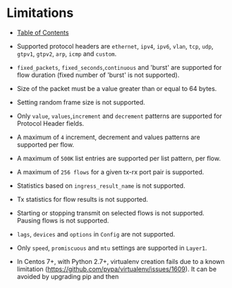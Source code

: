 # Limitations

* [Table of Contents](readme.md)

* Supported protocol headers are `ethernet`, `ipv4`, `ipv6`, `vlan`, `tcp`, `udp`, `gtpv1`, `gtpv2`, `arp`, `icmp` and `custom`.
* `fixed_packets`, `fixed_seconds`,`continuous` and 'burst' are supported for flow duration (fixed number of 'burst' is not supported).
* Size of the packet must be a value greater than or equal to 64 bytes.
* Setting random frame size is not supported.
* Only `value`, `values`,`increment` and `decrement` patterns are supported for Protocol Header fields.
* A maximum of `4` increment, decrement and values patterns are supported per flow.
* A maximum of `500K` list entries are supported per list pattern, per flow.
* A maximum of `256 flows` for a given tx-rx port pair is supported.
* Statistics based on `ingress_result_name` is not supported.
* Tx statistics for flow results is not supported.
* Starting or stopping transmit on selected flows is not supported. Pausing flows is not supported.
* `lags`, `devices` and `options` in `Config` are not supported.
* Only `speed`, `promiscuous` and `mtu` settings are supported in `Layer1`.
* In Centos 7+, with Python 2.7+, virtualenv creation fails due to a known limitation 
  (https://github.com/pypa/virtualenv/issues/1609). It can be avoided by upgrading pip and then
